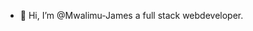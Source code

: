 - 👋 Hi, I’m @Mwalimu-James a full stack webdeveloper.


<!---
Mwalimu-James/Mwalimu-James is a ✨ special ✨ repository because its `README.md` (this file) appears on your GitHub profile.
You can click the Preview link to take a look at your changes.
--->
